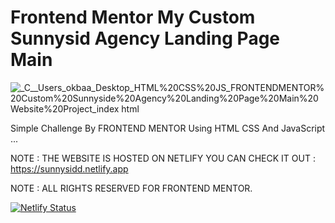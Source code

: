 # Frontend Mentor My Custom Sunnysid Agency Landing Page Main

![_C__Users_okbaa_Desktop_HTML%20CSS%20JS_FRONTENDMENTOR%20Custom%20Sunnyside%20Agency%20Landing%20Page%20Main%20Website%20Project_index html](https://user-images.githubusercontent.com/96151694/156459219-f8889f0d-3739-40d2-a394-df99d2031975.png)

Simple Challenge By FRONTEND MENTOR Using HTML CSS And JavaScript ...

NOTE : THE WEBSITE IS HOSTED ON NETLIFY YOU CAN CHECK IT OUT : https://sunnysidd.netlify.app

NOTE : ALL RIGHTS RESERVED FOR FRONTEND MENTOR.

[![Netlify Status](https://api.netlify.com/api/v1/badges/088bbae7-e512-4270-9af9-00268f5144f4/deploy-status)](https://app.netlify.com/sites/sunnysidd/deploys)
